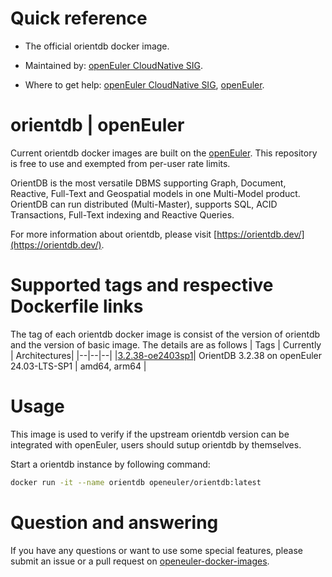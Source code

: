 # Quick reference

- The official orientdb docker image.

- Maintained by: [openEuler CloudNative SIG](https://gitee.com/openeuler/cloudnative).

- Where to get help: [openEuler CloudNative SIG](https://gitee.com/openeuler/cloudnative), [openEuler](https://gitee.com/openeuler/community).
# orientdb | openEuler
Current orientdb docker images are built on the [openEuler](https://repo.openeuler.org/). This repository is free to use and exempted from per-user rate limits.

OrientDB is the most versatile DBMS supporting Graph, Document, Reactive, Full-Text and Geospatial models in one Multi-Model product. OrientDB can run distributed (Multi-Master), supports SQL, ACID Transactions, Full-Text indexing and Reactive Queries.

For more information about orientdb, please visit [https://orientdb.dev/](https://orientdb.dev/).

# Supported tags and respective Dockerfile links
The tag of each orientdb docker image is consist of the version of orientdb and the version of basic image. The details are as follows
| Tags | Currently |  Architectures|
|--|--|--|
|[3.2.38-oe2403sp1](https://gitee.com/openeuler/openeuler-docker-images/blob/master/Bigdata/orientdb/3.2.38/24.03-lts-sp1/Dockerfile)| OrientDB 3.2.38 on openEuler 24.03-LTS-SP1 | amd64, arm64 |

# Usage

This image is used to verify if the upstream orientdb version can be integrated with openEuler, users should sutup orientdb by themselves.

Start a orientdb instance by following command:
```bash
docker run -it --name orientdb openeuler/orientdb:latest
```

# Question and answering
If you have any questions or want to use some special features, please submit an issue or a pull request on [openeuler-docker-images](https://gitee.com/openeuler/openeuler-docker-images).